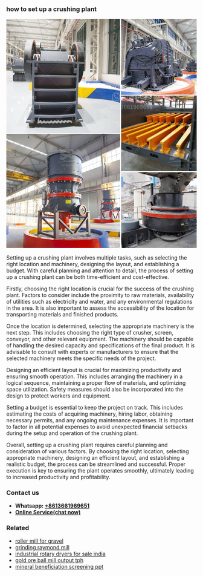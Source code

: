 <h3>how to set up a crushing plant</h3><img src='1708408194.jpg' alt=''><p>Setting up a crushing plant involves multiple tasks, such as selecting the right location and machinery, designing the layout, and establishing a budget. With careful planning and attention to detail, the process of setting up a crushing plant can be both time-efficient and cost-effective.</p><p>Firstly, choosing the right location is crucial for the success of the crushing plant. Factors to consider include the proximity to raw materials, availability of utilities such as electricity and water, and any environmental regulations in the area. It is also important to assess the accessibility of the location for transporting materials and finished products.</p><p>Once the location is determined, selecting the appropriate machinery is the next step. This includes choosing the right type of crusher, screen, conveyor, and other relevant equipment. The machinery should be capable of handling the desired capacity and specifications of the final product. It is advisable to consult with experts or manufacturers to ensure that the selected machinery meets the specific needs of the project.</p><p>Designing an efficient layout is crucial for maximizing productivity and ensuring smooth operation. This includes arranging the machinery in a logical sequence, maintaining a proper flow of materials, and optimizing space utilization. Safety measures should also be incorporated into the design to protect workers and equipment.</p><p>Setting a budget is essential to keep the project on track. This includes estimating the costs of acquiring machinery, hiring labor, obtaining necessary permits, and any ongoing maintenance expenses. It is important to factor in all potential expenses to avoid unexpected financial setbacks during the setup and operation of the crushing plant.</p><p>Overall, setting up a crushing plant requires careful planning and consideration of various factors. By choosing the right location, selecting appropriate machinery, designing an efficient layout, and establishing a realistic budget, the process can be streamlined and successful. Proper execution is key to ensuring the plant operates smoothly, ultimately leading to increased productivity and profitability.</p><h3>Contact us</h3><ul><li><strong>Whatsapp:&nbsp;<a href="https://wa.me/8613661969651">+8613661969651</a></strong></li><li><a href="https://swt.shibang-china.com/?git&amp;zhl&amp;how to set up a crushing plant"><strong>Online Service(chat now)</strong></a></li></ul><h3>Related</h3><ul><li><a href='roller mill for gravel.md'>roller mill for gravel</a></li><li><a href='grinding raymond mill.md'>grinding raymond mill</a></li><li><a href='industrial rotary dryers for sale india.md'>industrial rotary dryers for sale india</a></li><li><a href='gold ore ball mill output tph.md'>gold ore ball mill output tph</a></li><li><a href='mineral beneficiation screening ppt.md'>mineral beneficiation screening ppt</a></li></ul>